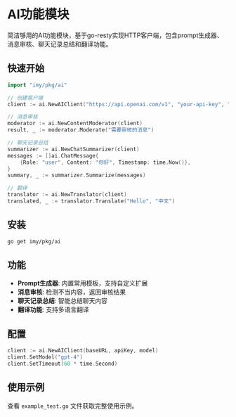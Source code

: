# AI功能模块

简洁够用的AI功能模块，基于go-resty实现HTTP客户端，包含prompt生成器、消息审核、聊天记录总结和翻译功能。

## 快速开始

```go
import "imy/pkg/ai"

// 创建客户端
client := ai.NewAIClient("https://api.openai.com/v1", "your-api-key", "gpt-3.5-turbo")

// 消息审核
moderator := ai.NewContentModerator(client)
result, _ := moderator.Moderate("需要审核的消息")

// 聊天记录总结
summarizer := ai.NewChatSummarizer(client)
messages := []ai.ChatMessage{
    {Role: "user", Content: "你好", Timestamp: time.Now()},
}
summary, _ := summarizer.Summarize(messages)

// 翻译
translator := ai.NewTranslator(client)
translated, _ := translator.Translate("Hello", "中文")
```

## 安装

```bash
go get imy/pkg/ai
```

## 功能

- **Prompt生成器**: 内置常用模板，支持自定义扩展
- **消息审核**: 检测不当内容，返回审核结果
- **聊天记录总结**: 智能总结聊天内容
- **翻译功能**: 支持多语言翻译

## 配置

```go
client := ai.NewAIClient(baseURL, apiKey, model)
client.SetModel("gpt-4")
client.SetTimeout(60 * time.Second)
```

## 使用示例

查看 `example_test.go` 文件获取完整使用示例。